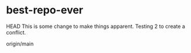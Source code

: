 # best-repo-ever

HEAD
This is some change to make things apparent. Testing 2 to create a conflict.

origin/main
